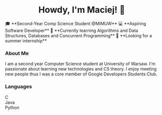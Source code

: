 <center>
    <h1>Howdy, I'm Maciej! 👋</h1>
</center>
🎓 **Second-Year Comp Science Student @MIMUW**    
💻 **Aspiring Software Developer**  
🌟 **Currently learning Algorithms and Data Structures, Databases and Concurrent Programming**  
💼 **Looking for a summer internship**  

### About Me

I am a second year Computer Science student at University of Warsaw. I'm passionate about learning new technologies and CS theory.
I enjoy meeting new people thus I was a core member of Google Developers Students Club.

### Languages
C  
Java  
Python  

